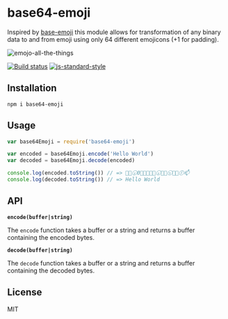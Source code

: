 # base64-emoji

Inspired by [base-emoji](https://github.com/pfraze/base-emoji) this
module allows for transformation of any binary data to and from emoji
using only 64 different emojicons (+1 for padding).

![emojo-all-the-things](https://cloud.githubusercontent.com/assets/10602/8368864/31a7982c-1b7e-11e5-8731-d1728ddfbafa.jpg)

[![Build status](https://travis-ci.org/watson/base64-emoji.svg?branch=master)](https://travis-ci.org/watson/base64-emoji)
[![js-standard-style](https://img.shields.io/badge/code%20style-standard-brightgreen.svg?style=flat)](https://github.com/feross/standard)

## Installation

```
npm i base64-emoji
```

## Usage

```js
var base64Emoji = require('base64-emoji')

var encoded = base64Emoji.encode('Hello World')
var decoded = base64Emoji.decode(encoded)

console.log(encoded.toString()) // => 🍕📙🕡0⃣🎎📙🉑😮🕡🐗🏦🕤🎎📙🕖📫
console.log(decoded.toString()) // => Hello World
```

## API

**`encode(buffer|string)`**

The `encode` function takes a buffer or a string and returns a buffer
containing the encoded bytes.

**`decode(buffer|string)`**

The `decode` function takes a buffer or a string and returns a buffer
containing the decoded bytes.

## License

MIT
